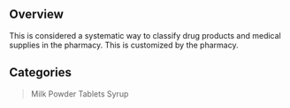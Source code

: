 ## Overview
This is considered a systematic way to classify drug products and medical supplies in the pharmacy. This is customized by the pharmacy.

## Categories 
> Milk Powder
> Tablets 
> Syrup

